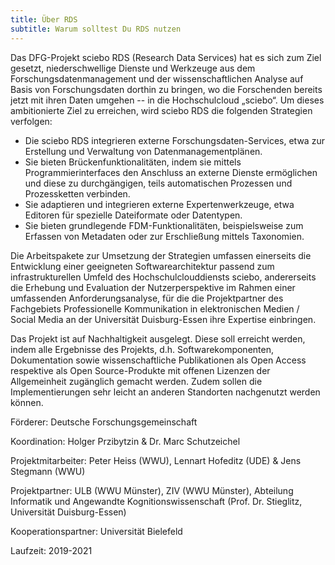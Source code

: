 ```yaml
---
title: Über RDS
subtitle: Warum solltest Du RDS nutzen
---
```


Das DFG-Projekt sciebo RDS (Research Data Services) hat es sich zum Ziel gesetzt, niederschwellige Dienste und Werkzeuge aus dem Forschungsdatenmanagement und der wissenschaftlichen Analyse auf Basis von Forschungsdaten dorthin zu bringen, wo die Forschenden bereits jetzt mit ihren Daten umgehen -- in die Hochschulcloud „sciebo“. Um dieses ambitionierte Ziel zu erreichen, wird sciebo RDS die folgenden Strategien verfolgen:

* Die sciebo RDS integrieren externe Forschungsdaten-Services, etwa zur Erstellung und Verwaltung von Datenmanagementplänen.
* Sie bieten Brückenfunktionalitäten, indem sie mittels Programmierinterfaces den Anschluss an externe Dienste ermöglichen und diese zu durchgängigen, teils automatischen Prozessen und Prozessketten verbinden.
* Sie adaptieren und integrieren externe Expertenwerkzeuge, etwa Editoren für spezielle Dateiformate oder Datentypen.
* Sie bieten grundlegende FDM-Funktionalitäten, beispielsweise zum Erfassen von Metadaten oder zur Erschließung mittels Taxonomien.

Die Arbeitspakete zur Umsetzung der Strategien umfassen einerseits die Entwicklung einer geeigneten Softwarearchitektur passend zum infrastrukturellen Umfeld des Hochschulclouddiensts sciebo, andererseits die Erhebung und Evaluation der Nutzerperspektive im Rahmen einer umfassenden Anforderungsanalyse, für die die Projektpartner des Fachgebiets Professionelle Kommunikation in elektronischen Medien / Social Media an der Universität Duisburg-Essen ihre Expertise einbringen.

Das Projekt ist auf Nachhaltigkeit ausgelegt. Diese soll erreicht werden, indem alle Ergebnisse des Projekts, d.h. Softwarekomponenten, Dokumentation sowie wissenschaftliche Publikationen als Open Access respektive als Open Source-Produkte mit offenen Lizenzen der Allgemeinheit zugänglich gemacht werden. Zudem sollen die Implementierungen sehr leicht an anderen Standorten nachgenutzt werden können.


Förderer: Deutsche Forschungsgemeinschaft

Koordination: Holger Przibytzin & Dr. Marc Schutzeichel

Projektmitarbeiter: Peter Heiss (WWU), Lennart Hofeditz (UDE) & Jens Stegmann (WWU)

Projektpartner: ULB (WWU Münster), ZIV (WWU Münster), Abteilung Informatik und Angewandte Kognitionswissenschaft (Prof. Dr. Stieglitz, Universität Duisburg-Essen)

Kooperationspartner: Universität Bielefeld

Laufzeit: 2019-2021
